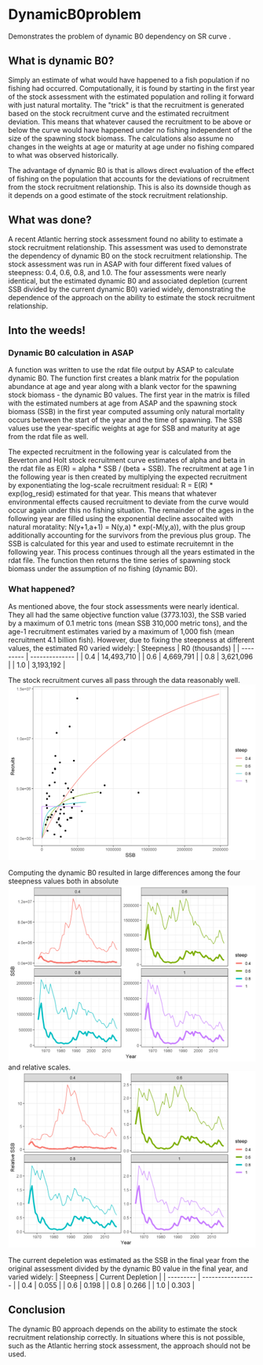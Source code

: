 # DynamicB0problem
Demonstrates the problem of dynamic B0 dependency on SR curve .

## What is dynamic B0?
Simply an estimate of what would have happened to a fish population if no fishing had occurred. Computationally, it is found by starting in the first year of the stock assessment with the estimated population and rolling it forward with just natural mortality. The "trick" is that the recruitment is generated based on the stock recruitment curve and the estimated recruitment deviation. This means that whatever caused the recruitment to be above or below the curve would have happened under no fishing independent of the size of the spawning stock biomass. The calculations also assume no changes in the weights at age or maturity at age under no fishing compared to what was observed historically.

The advantage of dynamic B0 is that is allows direct evaluation of the effect of fishing on the population that accounts for the deviations of recruitment from the stock recruitment relationship. This is also its downside though as it depends on a good estimate of the stock recruitment relationship. 

## What was done?
A recent Atlantic herring stock assessment found no ability to estimate a stock recruitment relationship. This assessment was used to demonstrate the dependency of dynamic B0 on the stock recruitment relationship. The stock assessment was run in ASAP with four different fixed values of steepness: 0.4, 0.6, 0.8, and 1.0. The four assessments were nearly identical, but the estimated dynamic B0 and associated depletion (current SSB divided by the current dynamic B0) varied widely, demonstrating the dependence of the approach on the ability to estimate the stock recruitment relationship.

## Into the weeds!

### Dynamic B0 calculation in ASAP
A function was written to use the rdat file output by ASAP to calculate dynamic B0. The function first creates a blank matrix for the population abundance at age and year along with a blank vector for the spawning stock biomass - the dynamic B0 values. The first year in the matrix is filled with the estimated numbers at age from ASAP and the spawning stock biomass (SSB) in the first year computed assuming only natural mortality occurs between the start of the year and the time of spawning. The SSB values use the year-specific weights at age for SSB and maturity at age from the rdat file as well.

The expected recruitment in the following year is calculated from the Beverton and Holt stock recruitment curve estimates of alpha and beta in the rdat file as E(R) = alpha * SSB / (beta + SSB). The recruitment at age 1 in the following year is then created by multiplying the expected recruitment by exponentiating the log-scale recruitment residual: R = E(R) * exp(log_resid) estimated for that year. This means that whatever environmental effects caused recruitment to deviate from the curve would occur again under this no fishing situation. The remainder of the ages in the following year are filled using the exponential decline assocaited with natural moratality: N(y+1,a+1) = N(y,a) * exp(-M(y,a)), with the plus group additionally accounting for the survivors from the previous plus group. The SSB is calculated for this year and used to estimate recruitemnt in the following year. This process continues through all the years estimated in the rdat file. The function then returns the time series of spawning stock biomass under the assumption of no fishing (dynamic B0).

### What happened?
As mentioned above, the four stock assessments were nearly identical. They all had the same objective function value (3773.103), the SSB varied by a maximum of 0.1 metric tons (mean SSB 310,000 metric tons), and the age-1 recruitment estimates varied by a maximum of 1,000 fish (mean recruitment 4.1 billion fish). However, due to fixing the steepness at different values, the estimated R0 varied widely:
| Steepness | R0 (thousands) |
| --------- | -------------- |
| 0.4       | 14,493,710     |
| 0.6       |  4,669,791     |
| 0.8       |  3,621,096     |
| 1.0       |  3,193,192     |

The stock recruitment curves all pass through the data reasonably well.
![SR plot](srplot.png)

Computing the dynamic B0 resulted in large differences among the four steepness values both in absolute ![SSB plot](ssbplot.png)
and relative scales.
![relative SSB plot](relssbplot.png)

The current depeletion was estimated as the SSB in the final year from the original assessment divided by the dynamic B0 value in the final year, and varied widely:
| Steepness | Current Depletion |
| --------- | ----------------- |
| 0.4       |   0.055   |
| 0.6       |   0.198   |
| 0.8       |   0.266   |
| 1.0       |   0.303   |

## Conclusion
The dynamic B0 approach depends on the ability to estimate the stock recruitment relationship correctly. In situations where this is not possible, such as the Atlantic herring stock assessment, the approach should not be used.
